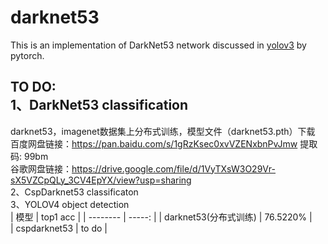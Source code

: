 # darknet53

This is an implementation of DarkNet53 network discussed in [yolov3](https://pjreddie.com/media/files/papers/YOLOv3.pdf) by pytorch.

TO DO:  
1、DarkNet53 classification  
---------------------------
darknet53，imagenet数据集上分布式训练，模型文件（darknet53.pth）下载  
百度网盘链接：https://pan.baidu.com/s/1gRzKsec0xvVZENxbnPvJmw 提取码: 99bm  
谷歌网盘链接：https://drive.google.com/file/d/1VyTXsW3O29Vr-sX5VZCpQLy_3CV4EpYX/view?usp=sharing  
2、CspDarknet53 classificaton  
3、YOLOV4 object detection  
| 模型        | top1 acc |
| --------   | -----:   | 
| darknet53(分布式训练)        | 76.5220% |  
| cspdarknet53     | to do |


